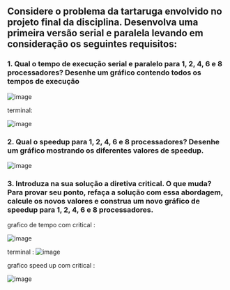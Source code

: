 ## Considere o problema da tartaruga envolvido no projeto final da disciplina. Desenvolva uma primeira versão serial e paralela levando em consideração os seguintes requisitos:



### 1. Qual o tempo de execução serial e paralelo para 1, 2, 4, 6 e 8 processadores? Desenhe um gráfico contendo todos os tempos de execução

![image](https://github.com/Victor-Vaglieri/paralela/assets/72163013/8f0ed8fc-8746-450e-b246-fafd59b6751c)

terminal:

![image](https://github.com/Victor-Vaglieri/paralela/assets/72163013/db3994ee-c41c-4929-8031-c18cd4f4f2e3)



### 2. Qual o speedup para 1, 2, 4, 6 e 8 processadores? Desenhe um gráfico mostrando os diferentes valores de speedup.

![image](https://github.com/Victor-Vaglieri/paralela/assets/72163013/2bd460ba-bfc1-432a-876f-b0cde213fcc2)



### 3. Introduza na sua solução a diretiva critical. O que muda? Para provar seu ponto, refaça a solução com essa abordagem, calcule os novos valores e construa um novo gráfico de speedup para 1, 2, 4, 6 e 8 processadores.


grafico de tempo com critical :

![image](https://github.com/Victor-Vaglieri/paralela/assets/72163013/2b327b2f-4bde-4d27-b94b-9419efae77b6)



terminal :
![image](https://github.com/Victor-Vaglieri/paralela/assets/72163013/ab5989c1-1429-4d81-b780-60d6fb768bf2)



grafico speed up com critical :

![image](https://github.com/Victor-Vaglieri/paralela/assets/72163013/4e980c7b-070e-410e-8241-fd414d90e6ab)




